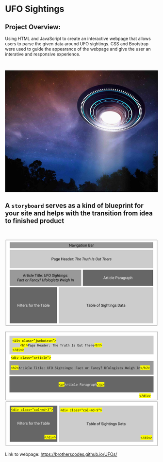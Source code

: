 # UFO Sightings

## Project Overview:

Using HTML and JavaScript to create an interactive webpage that allows users to parse the given data around UFO sightings. CSS and Bootstrap were used to guide the appearance of the webpage and give the user an interative and responsive experience.

<br>

<p align=center>
<img src = Images/ufo_image.png width=800 height= 400

<br>


## A `storyboard` serves as a kind of blueprint for your site and helps with the transition from idea to finished product

<br>

<p align=center>
<img src=Images/storyboard.png width=800>

<br>

<p align=center>
<img src=Images/storyboard2.png width=800><img src=Images/storyboard3.png width=800>
  
  
  Link to webpage: https://brotherscodes.github.io/UFOs/
  
